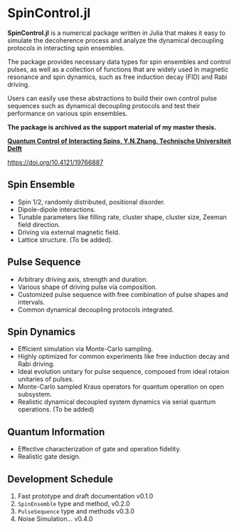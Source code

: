 # SpinControl.jl

**SpinControl.jl** is a numerical package written in Julia that makes it easy to simulate the decoherence process and analyze the dynamical decoupling protocols in interacting spin ensembles.

The package provides necessary data types for spin ensembles and control pulses, as well as a collection of functions that are widely used in magnetic resonance and spin dynamics, such as free induction decay (FID) and Rabi driving.

Users can easily use these abstractions to build their own control pulse sequences such as dynamical decoupling protocols and test their performance on various spin ensembles.

**The package is archived as the support material of my master thesis.**

**[Quantum Control of Interacting Spins, Y.N.Zhang, Technische Universiteit Delft](http://resolver.tudelft.nl/uuid:9673e6ba-ff3e-402d-938c-f8d10508cddf)**

https://doi.org/10.4121/19766887

## Spin Ensemble

- Spin 1/2, randomly distributed, positional disorder.
- Dipole-dipole interactions.
- Tunable parameters like filling rate, cluster shape, cluster size, Zeeman field direction.  
- Driving via external magnetic field.
- Lattice structure. (To be added).

## Pulse Sequence

- Arbitrary driving axis, strength and duration.
- Various shape of driving pulse via composition.
- Customized pulse sequence with free combination of pulse shapes and intervals.
- Common dynamical decoupling protocols integrated.

## Spin Dynamics

- Efficient simulation via Monte-Carlo sampling.
- Highly optimized for common experiments like free induction decay and Rabi driving.
- Ideal evolution unitary for pulse sequence, composed from ideal rotaion unitaries of pulses.
- Monte-Carlo sampled Kraus operators for quantum operation on open subsystem.
- Realistic dynamical decoupled system dynamics via serial quantum operations. (To be added)

## Quantum Information

- Effective characterization of gate and operation fidelity.
- Realistic gate design.

## Development Schedule

1. Fast prototype and draft documentation v0.1.0
2. `SpinEnsemble` type and method, v0.2.0
3. `PulseSequence` type and methods v0.3.0
4. Noise Simulation... v0.4.0
